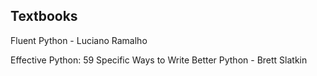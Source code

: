 ## Textbooks

Fluent Python - Luciano Ramalho

Effective Python: 59 Specific Ways to Write Better Python - Brett Slatkin
